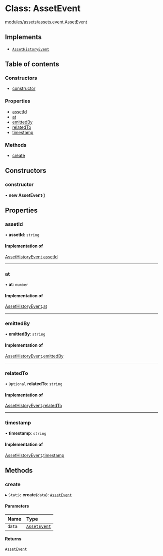 # Class: AssetEvent

[modules/assets/assets.event](../modules/modules_assets_assets_event.md).AssetEvent

## Implements

- [`AssetHistoryEvent`](../interfaces/modules_assets_assets_event.AssetHistoryEvent.md)

## Table of contents

### Constructors

- [constructor](modules_assets_assets_event.AssetEvent.md#constructor)

### Properties

- [assetId](modules_assets_assets_event.AssetEvent.md#assetid)
- [at](modules_assets_assets_event.AssetEvent.md#at)
- [emittedBy](modules_assets_assets_event.AssetEvent.md#emittedby)
- [relatedTo](modules_assets_assets_event.AssetEvent.md#relatedto)
- [timestamp](modules_assets_assets_event.AssetEvent.md#timestamp)

### Methods

- [create](modules_assets_assets_event.AssetEvent.md#create)

## Constructors

### constructor

• **new AssetEvent**()

## Properties

### assetId

• **assetId**: `string`

#### Implementation of

[AssetHistoryEvent](../interfaces/modules_assets_assets_event.AssetHistoryEvent.md).[assetId](../interfaces/modules_assets_assets_event.AssetHistoryEvent.md#assetid)

___

### at

• **at**: `number`

#### Implementation of

[AssetHistoryEvent](../interfaces/modules_assets_assets_event.AssetHistoryEvent.md).[at](../interfaces/modules_assets_assets_event.AssetHistoryEvent.md#at)

___

### emittedBy

• **emittedBy**: `string`

#### Implementation of

[AssetHistoryEvent](../interfaces/modules_assets_assets_event.AssetHistoryEvent.md).[emittedBy](../interfaces/modules_assets_assets_event.AssetHistoryEvent.md#emittedby)

___

### relatedTo

• `Optional` **relatedTo**: `string`

#### Implementation of

[AssetHistoryEvent](../interfaces/modules_assets_assets_event.AssetHistoryEvent.md).[relatedTo](../interfaces/modules_assets_assets_event.AssetHistoryEvent.md#relatedto)

___

### timestamp

• **timestamp**: `string`

#### Implementation of

[AssetHistoryEvent](../interfaces/modules_assets_assets_event.AssetHistoryEvent.md).[timestamp](../interfaces/modules_assets_assets_event.AssetHistoryEvent.md#timestamp)

## Methods

### create

▸ `Static` **create**(`data`): [`AssetEvent`](modules_assets_assets_event.AssetEvent.md)

#### Parameters

| Name | Type |
| :------ | :------ |
| `data` | [`AssetEvent`](modules_assets_assets_event.AssetEvent.md) |

#### Returns

[`AssetEvent`](modules_assets_assets_event.AssetEvent.md)
